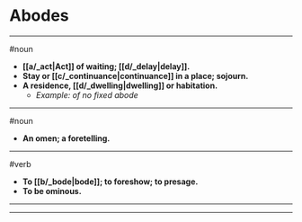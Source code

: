 # Abodes
---
#noun
- **[[a/_act|Act]] of waiting; [[d/_delay|delay]].**
- **Stay or [[c/_continuance|continuance]] in a place; sojourn.**
- **A residence, [[d/_dwelling|dwelling]] or habitation.**
	- _Example: of no fixed abode_
---
#noun
- **An omen; a foretelling.**
---
#verb
- **To [[b/_bode|bode]]; to foreshow; to presage.**
- **To be ominous.**
---
---
